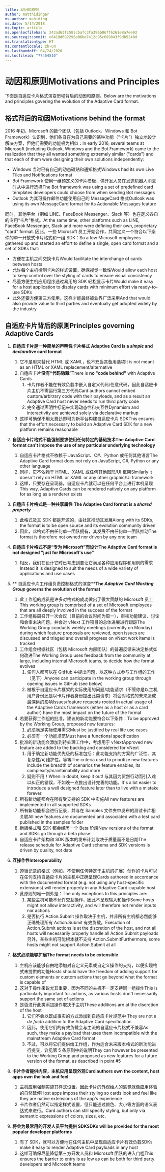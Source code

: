 ```yaml
---
title: 动因和原则
author: matthidinger
ms.author: mahiding
ms.date: 5/14/2018
ms.topic: article
ms.openlocfilehash: 243ad63fc585c5afc3fa396b86ff6261e8a7ee93
ms.sourcegitcommit: e6418d692296e06be7412c95c689843f9db5240d
ms.translationtype: HT
ms.contentlocale: zh-CN
ms.lasthandoff: 04/24/2020
ms.locfileid: "77454810"
---
```

# <a name="motivations-and-principles"></a><span data-ttu-id="f2e5b-102">动因和原则</span><span class="sxs-lookup"><span data-stu-id="f2e5b-102">Motivations and Principles</span></span>

<span data-ttu-id="f2e5b-103">下面是自适应卡片格式演变历程背后的动因和原则。</span><span class="sxs-lookup"><span data-stu-id="f2e5b-103">Below are the motivations and principles govering the evolution of the Adaptive Card format.</span></span>

## <a name="motivations-behind-the-format"></a><span data-ttu-id="f2e5b-104">格式背后的动因</span><span class="sxs-lookup"><span data-stu-id="f2e5b-104">Motivations behind the format</span></span>

<span data-ttu-id="f2e5b-105">2016 年初，Microsoft 的数个团队（包括 Outlook、Windows 和 Bot Framework）认识到，他们各自在为自己需要的某种功能（“卡片”）独立地设计解决方案，但他们需要的功能极为相似：</span><span class="sxs-lookup"><span data-stu-id="f2e5b-105">In early 2016, several teams at Microsoft (including Outlook, Windows and the Bot Framework) came to the realization that they all wanted something extremely similar ("cards") and that each of them were designing their own solutions independently:</span></span>

- <span data-ttu-id="f2e5b-106">Windows 当时已有自己的动态磁贴和通知格式</span><span class="sxs-lookup"><span data-stu-id="f2e5b-106">Windows had its own Live Tiles and Notifications format</span></span>
-  <span data-ttu-id="f2e5b-107">Bot Framework 使用一组预定义的卡片模板，供开发人员在发送机器人消息时从中进行选择</span><span class="sxs-lookup"><span data-stu-id="f2e5b-107">The Bot framework was using a set of predefined card templates developers could choose from when sending Bot messages</span></span>
- <span data-ttu-id="f2e5b-108">Outlook 为其可操作邮件功能使用自己的 MessageCard 格式</span><span class="sxs-lookup"><span data-stu-id="f2e5b-108">Outlook was using its own MessageCard format for its Actionable Messages feature</span></span>

<span data-ttu-id="f2e5b-109">同时，其他平台（例如 LINE、FaceBook Messenger、Slack 等）也在定义各自的专用“卡片”格式。</span><span class="sxs-lookup"><span data-stu-id="f2e5b-109">At the same time, other platforms such as LINE, FaceBook Messenger, Slack and more were defining their own, proprietary "card" format.</span></span> <span data-ttu-id="f2e5b-110">因此，一些 Microsoft 员工开始合作，共同定义一个符合以下条件的单一开放式卡片格式和一组 SDK：</span><span class="sxs-lookup"><span data-stu-id="f2e5b-110">So a few Microsoft employees gathered up and started an effort to define a single, open card format and a set of SDKs that:</span></span>

- <span data-ttu-id="f2e5b-111">方便在主机之间交换卡片</span><span class="sxs-lookup"><span data-stu-id="f2e5b-111">Would facilitate the interchange of cards between hosts</span></span>
- <span data-ttu-id="f2e5b-112">允许每个主机控制卡片的样式设置，确保视觉一致性</span><span class="sxs-lookup"><span data-stu-id="f2e5b-112">Would allow each host to keep control over the styling of cards to ensure visual consistency</span></span>
- <span data-ttu-id="f2e5b-113">尽量方便主机应用程序通过易用的 SDK 轻松显示卡片</span><span class="sxs-lookup"><span data-stu-id="f2e5b-113">Would make it easy for a host application to display cards with minimum effort via ready-to-use SDKs</span></span>
- <span data-ttu-id="f2e5b-114">此外还要方便第三方使用，这样才能最终被业界广泛采用</span><span class="sxs-lookup"><span data-stu-id="f2e5b-114">And that would also provide value to third parties and eventually get adopted widely by the industry</span></span>

## <a name="principles-governing-adaptive-cards"></a><span data-ttu-id="f2e5b-115">自适应卡片背后的原则</span><span class="sxs-lookup"><span data-stu-id="f2e5b-115">Principles governing Adaptive Cards</span></span>

1.  <span data-ttu-id="f2e5b-116">**自适应卡片是一种简单的声明性卡片格式**  </span><span class="sxs-lookup"><span data-stu-id="f2e5b-116">**Adaptive Card is a _simple_ and _declarative_ card format**</span></span>

    1.  <span data-ttu-id="f2e5b-117">它不是用来替代 HTML 或 XAML，也不充当其备用选项</span><span class="sxs-lookup"><span data-stu-id="f2e5b-117">It is not meant as an HTML or XAML replacement/alternative</span></span>
    2.  <span data-ttu-id="f2e5b-118">自适应卡片**没有“代码隐藏”**</span><span class="sxs-lookup"><span data-stu-id="f2e5b-118">There is **no "code behind"** with Adaptive Cards</span></span>
        1. <span data-ttu-id="f2e5b-119">卡片作者不能在有效负载中嵌入自定义代码/任意代码，因此自适应卡片主机不需运行第三方代码</span><span class="sxs-lookup"><span data-stu-id="f2e5b-119">Card authors cannot embed custom/arbitrary code with their payloads, and as a result an Adaptive Card host never needs to run third party code</span></span>
        2. <span data-ttu-id="f2e5b-120">完全通过声明性标记来实现动态性和交互性</span><span class="sxs-lookup"><span data-stu-id="f2e5b-120">Dynamism and interactivity are achieved solely via declarative markup</span></span>
    3.  <span data-ttu-id="f2e5b-121">这样可确保不用太费劲即可为新平台构建自适应卡片 SDK</span><span class="sxs-lookup"><span data-stu-id="f2e5b-121">This ensures that the effort necessary to build an Adaptive Card SDK for a new platform remains reasonable</span></span>

2.  <span data-ttu-id="f2e5b-122">**自适应卡片格式不能强制要求使用任何特定的基础技术**</span><span class="sxs-lookup"><span data-stu-id="f2e5b-122">**The Adaptive Card format can't impose the use of any particular underlying technology**</span></span>

    1.  <span data-ttu-id="f2e5b-123">自适应卡片格式不依赖于 JavaScript、C#、Python 或任何其他语言</span><span class="sxs-lookup"><span data-stu-id="f2e5b-123">The Adaptive Card format does not rely on JavaScript, C#, Python or any other language</span></span>
    2.  <span data-ttu-id="f2e5b-124">同样，它不依赖于 HTML、XAML 或任何其他图形/UI 框架</span><span class="sxs-lookup"><span data-stu-id="f2e5b-124">Similarly it doesn't rely on HTML or XAML or any other graphic/UI framework</span></span>
    3.  <span data-ttu-id="f2e5b-125">这样，只要存在呈现器，自适应卡片就可以在任何平台上进行本机呈现</span><span class="sxs-lookup"><span data-stu-id="f2e5b-125">This way, Adaptive Cards can be rendered natively on any platform for as long as a renderer exists</span></span>

3.  <span data-ttu-id="f2e5b-126">**自适应卡片格式是一种共享属性** </span><span class="sxs-lookup"><span data-stu-id="f2e5b-126">**The Adaptive Card format is a _shared property_**</span></span>

    1.  <span data-ttu-id="f2e5b-127">此格式及其 SDK 都是开源的，由社区推动其发展</span><span class="sxs-lookup"><span data-stu-id="f2e5b-127">Along with its SDKs, the format is to be open source and its evolution community driven</span></span>
    2.  <span data-ttu-id="f2e5b-128">因此，此格式不由任何单一团队拥有，其发展不由任何单一团队推动</span><span class="sxs-lookup"><span data-stu-id="f2e5b-128">The format is therefore not owned nor driven by any one team</span></span>

4.  <span data-ttu-id="f2e5b-129">**自适应卡片格式不是“专为 Microsoft”而设计**</span><span class="sxs-lookup"><span data-stu-id="f2e5b-129">**The Adaptive Card format is not designed "just for Microsoft's use"**</span></span>

    1.  <span data-ttu-id="f2e5b-130">相反，我们在设计它时已考虑到要让它满足各种应用程序和用例的需求</span><span class="sxs-lookup"><span data-stu-id="f2e5b-130">Instead it is designed to suit the needs of a wide variety of applications and use cases</span></span>

5.  <span data-ttu-id="f2e5b-131">\*\* 自适应卡片工作组负责控制格式的演变\*\*</span><span class="sxs-lookup"><span data-stu-id="f2e5b-131">**The _Adaptive Card Working Group_ governs the evolution of the format**</span></span>

    1.  <span data-ttu-id="f2e5b-132">此工作组的成员是许多对格式的成功做出了很大贡献的 Microsoft 员工</span><span class="sxs-lookup"><span data-stu-id="f2e5b-132">This working group is comprised of a set of Microsoft employees that are all deeply involved in the success of the format</span></span>
    2.  <span data-ttu-id="f2e5b-133">工作组每周召开一次会议（目前的会议时间为周一），审核功能建议、讨论和会审未决问题，并会对 vNext 工作项目的总体进展进行跟踪</span><span class="sxs-lookup"><span data-stu-id="f2e5b-133">The Working Group conducts weekly meetings (currently on Monday) during which feature proposals are reviewed, open issues are discussed and triaged and overall progress on vNext work items is tracked</span></span>
    3.  <span data-ttu-id="f2e5b-134">工作组会根据社区（包括 Microsoft 内部团队）的普遍反馈来决定格式如何改进</span><span class="sxs-lookup"><span data-stu-id="f2e5b-134">The Working Group uses feedback from the community at large, including internal Microsoft teams, to decide how the format evolves</span></span>
        1. <span data-ttu-id="f2e5b-135">任何人都可以在 GitHub 中提出问题，以这种方式参与工作组的工作（见下）</span><span class="sxs-lookup"><span data-stu-id="f2e5b-135">Anyone can participate in the working group through opening issues in GitHub (see below)</span></span>
        2. <span data-ttu-id="f2e5b-136">植根于自适应卡片框架的实际使用的问题/功能请求（不管你是以主机用户身份还是以卡片作者身份提出此类请求）将会对格式的未来造成最深远的影响</span><span class="sxs-lookup"><span data-stu-id="f2e5b-136">Issues/feature requests rooted in actual usage of the Adaptive Cards framework (either as a host or as a card author) have the most impact on the future of the format</span></span>
    4.  <span data-ttu-id="f2e5b-137">若要获得工作组的批准，建议的新功能要符合以下条件：</span><span class="sxs-lookup"><span data-stu-id="f2e5b-137">To be approved by the Working Group, proposed new features:</span></span>
        1. <span data-ttu-id="f2e5b-138">必须满足实际使用需求</span><span class="sxs-lookup"><span data-stu-id="f2e5b-138">Must be justified by real life use cases</span></span>
        2. <span data-ttu-id="f2e5b-139">必须有一个功能规范</span><span class="sxs-lookup"><span data-stu-id="f2e5b-139">Must have a functional specification</span></span>
    5.  <span data-ttu-id="f2e5b-140">批准的新功能会添加到待处理工作中，考虑用于 vNext</span><span class="sxs-lookup"><span data-stu-id="f2e5b-140">Approved new feature are added to the backlog and considered for vNext</span></span>
        1. <span data-ttu-id="f2e5b-141">用于确定新功能优先级的标准包括：此功能支持的方案的广泛性、其复杂性/可维护性，等等</span><span class="sxs-lookup"><span data-stu-id="f2e5b-141">The criteria used to prioritize new features include the breadth of scenarios the feature enables, its complexity/maintainability and more</span></span>
        2. <span data-ttu-id="f2e5b-142">疑则不用！</span><span class="sxs-lookup"><span data-stu-id="f2e5b-142">When in doubt, keep it out!</span></span> <span data-ttu-id="f2e5b-143">与其因为贸然行动而引入难以纠正的错误，不如晚一点推出设计完善的功能。</span><span class="sxs-lookup"><span data-stu-id="f2e5b-143">It's a lot easier to introduce a well designed feature later than to live with a mistake forever.</span></span>
    6.  <span data-ttu-id="f2e5b-144">所有新功能都会在所有受支持的 SDK 中实施</span><span class="sxs-lookup"><span data-stu-id="f2e5b-144">All new features are implemented in all supported SDKs</span></span>
    7.  <span data-ttu-id="f2e5b-145">所有新功能都会进行记录，并与在 Samples 文件夹中发布的测试卡片相关联</span><span class="sxs-lookup"><span data-stu-id="f2e5b-145">All new features are documented and associated with a test card published in the samples folder</span></span>
    8.  <span data-ttu-id="f2e5b-146">新版格式和 SDK 都会经历一个 Beta 阶段</span><span class="sxs-lookup"><span data-stu-id="f2e5b-146">New versions of the format and SDKs go through a beta phase</span></span>
    9.  <span data-ttu-id="f2e5b-147">自适应卡片架构和 SDK 版本的发布计划取决于质量而不是日期</span><span class="sxs-lookup"><span data-stu-id="f2e5b-147">The release schedule for Adaptive Card schema and SDK versions is driven by quality, not date</span></span>

6.  <span data-ttu-id="f2e5b-148">**互操作性**</span><span class="sxs-lookup"><span data-stu-id="f2e5b-148">**Interoperability**</span></span>
    1.  <span data-ttu-id="f2e5b-149">遵循记录的格式（例如，不使用任何特定于主机的扩展）创作的卡片可以在任何支持自适应卡片的主机中正确呈现</span><span class="sxs-lookup"><span data-stu-id="f2e5b-149">Cards authored in accordance with the documented format (e.g. not using any host-specific extensions) will render properly in any Adaptive Card-capable host</span></span>
    2.  <span data-ttu-id="f2e5b-150">此原则的唯一例外是：</span><span class="sxs-lookup"><span data-stu-id="f2e5b-150">The only exceptions to this principles are:</span></span>
        1.  <span data-ttu-id="f2e5b-151">某些主机可能不允许交互操作，因此不呈现输入和操作</span><span class="sxs-lookup"><span data-stu-id="f2e5b-151">Some hosts might not allow interactivity, and will therefore not render inputs nor actions</span></span>
        2.  <span data-ttu-id="f2e5b-152">是否执行 Action.Submit 操作取决于主机，并非所有主机都必然能够正确处理所有 Action.Submit 有效负载。</span><span class="sxs-lookup"><span data-stu-id="f2e5b-152">Execution of Action.Submit actions is at the discretion of the host, and not all hosts will necessarily properly handle all Action.Submit payloads.</span></span> <span data-ttu-id="f2e5b-153">另外，某些主机可能根本就不支持 Action.Submit</span><span class="sxs-lookup"><span data-stu-id="f2e5b-153">Furthermore, some hosts might not support Action.Submit at all</span></span>

7.  <span data-ttu-id="f2e5b-154">**格式必须能够扩展**</span><span class="sxs-lookup"><span data-stu-id="f2e5b-154">**The format needs to be extensible**</span></span>

    1.  <span data-ttu-id="f2e5b-155">主机应该能够自由地添加对自定义元素或自定义操作的支持，以便实现格式未提供的功能</span><span class="sxs-lookup"><span data-stu-id="f2e5b-155">Hosts should have the freedom of adding support for custom elements or custom actions that go beyond what the format is capable of</span></span>
    2.  <span data-ttu-id="f2e5b-156">这对于操作来说尤其重要，因为不同的主机不一定支持同一组操作</span><span class="sxs-lookup"><span data-stu-id="f2e5b-156">This is particularly important for actions, as various hosts don't necessarily support the same set of actions</span></span>
    3.  <span data-ttu-id="f2e5b-157">是否进行此类添加操作取决于主机</span><span class="sxs-lookup"><span data-stu-id="f2e5b-157">These additions are at the discretion of the host</span></span>
        1. <span data-ttu-id="f2e5b-158">它们不会以既成事实的方式添加到自适应卡片规范中 </span><span class="sxs-lookup"><span data-stu-id="f2e5b-158">They are not a *de facto* addition to the Adaptive Card specification</span></span>
        2. <span data-ttu-id="f2e5b-159">因此，使用它们的有效负载会与主流的自适应卡片格式不兼容</span><span class="sxs-lookup"><span data-stu-id="f2e5b-159">As such, they make a payload that uses them incompatible with the mainstream Adaptive Card format</span></span>
        3. <span data-ttu-id="f2e5b-160">不过，可以将它们提供给工作组，作为适合未来版本格式的新功能进行提交，详见第 5 条原则中的说明</span><span class="sxs-lookup"><span data-stu-id="f2e5b-160">They can however be presented to the Working Group and proposed as new features for a future version of the format, as described in point #5</span></span>

8.  <span data-ttu-id="f2e5b-161">**卡片作者提供内容，主机应用呈现外观**</span><span class="sxs-lookup"><span data-stu-id="f2e5b-161">**Card authors own the content, host apps own the look and feel**</span></span>

    1.  <span data-ttu-id="f2e5b-162">主机应用强制实施其样式设置，因此卡片的外观给人的感觉就像应用体验的自然延伸</span><span class="sxs-lookup"><span data-stu-id="f2e5b-162">Host apps impose their styling so cards look and feel like they are native extensions of the app's experience</span></span>
    2.  <span data-ttu-id="f2e5b-163">卡片作者仍然可以指定样式设置，但只能通过颜色、大小等方面的语义表达式来进行。</span><span class="sxs-lookup"><span data-stu-id="f2e5b-163">Card authors can still specify styling, but only via semantic expressions of colors, sizes, etc.</span></span>

9.  <span data-ttu-id="f2e5b-164">**将会为最常用的开发人员平台提供 SDK**</span><span class="sxs-lookup"><span data-stu-id="f2e5b-164">**SDKs will be provided for the most popular developer platforms**</span></span>

    1.  <span data-ttu-id="f2e5b-165">有了 SDK，就可以方便地在任何主机中呈现自适应卡片有效负载</span><span class="sxs-lookup"><span data-stu-id="f2e5b-165">SDKs make it easy to render Adaptive Card payloads in any host</span></span>
    2.  <span data-ttu-id="f2e5b-166">这样可确保尽量降低第三方开发人员和 Microsoft 团队的进入门槛</span><span class="sxs-lookup"><span data-stu-id="f2e5b-166">This ensures the barrier to entry is as low as can be both for third party developers and Microsoft teams</span></span>
